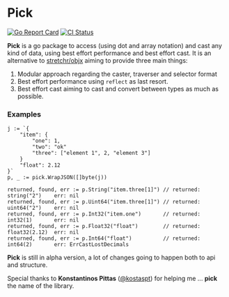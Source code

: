 # Pick
[![Go Report Card](https://goreportcard.com/badge/github.com/moukoublen/pick)](https://goreportcard.com/report/github.com/moukoublen/pick)
[![CI Status](https://github.com/moukoublen/pick/actions/workflows/go.yml/badge.svg)](https://github.com/moukoublen/pick/actions/workflows/go.yml)


**Pick** is a go package to access (using dot and array notation) and cast any kind of data, using best effort performance and best effort cast. It is an alternative to [stretchr/objx](https://github.com/stretchr/objx) aiming to provide three main things:

1. Modular approach regarding the caster, traverser and selector format
2. Best effort performance using `reflect` as last resort.
3. Best effort cast aiming to cast and convert between types as much as possible.

### Examples
```golang
j := `{
    "item": {
        "one": 1,
        "two": "ok"
        "three": ["element 1", 2, "element 3"]
    }
    "float": 2.12
}`
p, _ := pick.WrapJSON([]byte(j))

returned, found, err := p.String("item.three[1]") // returned: string("2")    err: nil
returned, found, err := p.Uint64("item.three[1]") // returned: uint64("2")    err: nil
returned, found, err := p.Int32("item.one")       // returned: int32(1)       err: nil
returned, found, err := p.Float32("float")        // returned: float32(2.12)  err: nil
returned, found, err := p.Int64("float")          // returned: int64(2)       err: ErrCastLostDecimals
```

**Pick** is still in alpha version, a lot of changes going to happen both to api and structure.


Special thanks to **Konstantinos Pittas** ([@kostaspt](https://github.com/daydroidmuchiri)) for helping me ... **pick** the name of the library.
